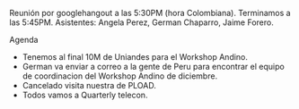 Reunión por googlehangout a las 5:30PM (hora Colombiana). Terminamos a las 5:45PM.
Asistentes: Angela Perez, German Chaparro, Jaime Forero.

Agenda

* Tenemos al final 10M de Uniandes para el Workshop Andino.
* German va enviar a correo a la gente de Peru para encontrar el equipo de coordinacion del Workshop Andino de diciembre.
* Cancelado visita nuestra de PLOAD.
* Todos vamos a Quarterly telecon.

